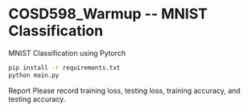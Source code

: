 # COSD598_Warmup -- MNIST Classification
MNIST Classification using Pytorch

```bash
pip install -r requirements.txt
python main.py
```
Report
Please record training loss, testing loss, training accuracy, and testing accuracy.
